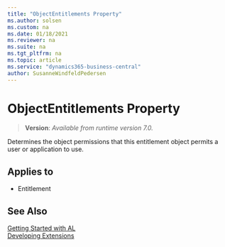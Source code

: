 ```yaml
---
title: "ObjectEntitlements Property"
ms.author: solsen
ms.custom: na
ms.date: 01/18/2021
ms.reviewer: na
ms.suite: na
ms.tgt_pltfrm: na
ms.topic: article
ms.service: "dynamics365-business-central"
author: SusanneWindfeldPedersen
---
```

[//]: # (START>DO_NOT_EDIT)
[//]: # (IMPORTANT:Do not edit any of the content between here and the END>DO_NOT_EDIT.)
[//]: # (Any modifications should be made in the .xml files in the ModernDev repo.)
# ObjectEntitlements Property
> **Version**: _Available from runtime version 7.0._

Determines the object permissions that this entitlement object permits a user or application to use.

## Applies to
-   Entitlement

[//]: # (IMPORTANT: END>DO_NOT_EDIT)
## See Also  
[Getting Started with AL](../devenv-get-started.md)  
[Developing Extensions](../devenv-dev-overview.md)  